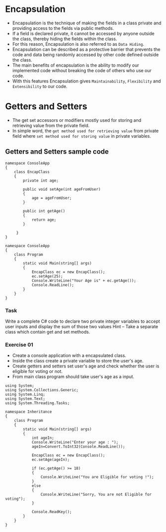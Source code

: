 # Encapsulation 

- Encapsulation is the technique of making the fields in a class private and providing access to the fields via public methods.
- If a field is declared private, it cannot be accessed by anyone outside the class, thereby hiding the fields within the class.
- For this reason, Encapsulation is also referred to as ```Data Hiding```.
- Encapsulation can be described as a protective barrier that prevents the code and data being randomly accessed by other code defined outside the class.
- The main benefits of encapsulation is the ability to modify our implemented code without breaking the code of others who use our code.
- With this features Encapsulation gives ```Maintainability```, ```Flexibility``` and ```Extensibility``` to our code.

# Getters and Setters

- The get set accessors or modifiers mostly used for storing and retrieving value from the private field.
- In simple word, the ```get method used for retrieving value``` from private field where ```set method used for storing value``` in private variables.

## Getters and Setters sample code
```
namespace ConsoleApp
{
    class EncapClass
    {
        private int age;
        
        public void setAge(int ageFromUser)
        {
            age = ageFromUser;
        }
        
        public int getAge()
        {
            return age;
        }
        
     }
}
```

```
namespace ConsoleApp
{
    class Program
    {
        static void Main(string[] args)
        {
            EncapClass ec = new EncapClass();
            ec.setAge(25);
            Console.WriteLine("Your Age is" + ec.getAge());
            Console.ReadLine();
        }
    }
}
```

### Task

Write a complete C# code to declare two private integer variables to accept user inputs and display the sum of those two values
Hint – Take a separate class which contain get and set methods.

### Exercise 01
- Create a console application with a encapsulated class.
- Inside the class create a private variable to store the user's age.
- Create getters and setters set user's age and check whether the user is eligible for voting or not.
- From main class program should take user's age as a input.
```
using System;
using System.Collections.Generic;
using System.Linq;
using System.Text;
using System.Threading.Tasks;

namespace Inheritance
{
    class Program
    {
        static void Main(string[] args)
        {
            int ageIn;
            Console.WriteLine("Enter your age : ");
            ageIn=Convert.ToInt32(Console.ReadLine());

            EncapClass ec = new EncapClass();
            ec.setAge(ageIn);

            if (ec.getAge() >= 18)
            {
                Console.WriteLine("You are Eligible for voting !");
            }
            else
            {
                Console.WriteLine("Sorry, You are not Eligible for voting");
            }

            Console.ReadKey();
        }
    }
}

```
